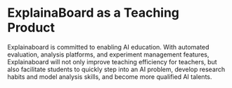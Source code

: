 # ExplainaBoard as a Teaching Product


Explainaboard is committed to enabling AI education. With automated evaluation,
analysis platforms, and experiment management features, Explainaboard will not
only improve teaching efficiency for teachers, but also facilitate students 
to quickly step into an AI problem, develop research habits and model analysis 
skills, and become more qualified AI talents.
